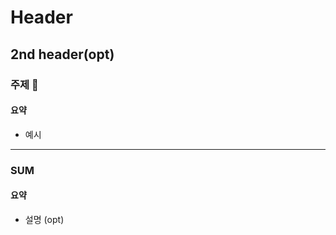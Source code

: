 Header
=============
2nd header(opt)
-------------

### 주제 💬
#### 요약
+ 예시
 

 

 <hr/>
 
 
 ### SUM
#### 요약
+ 설명 (opt)
 
